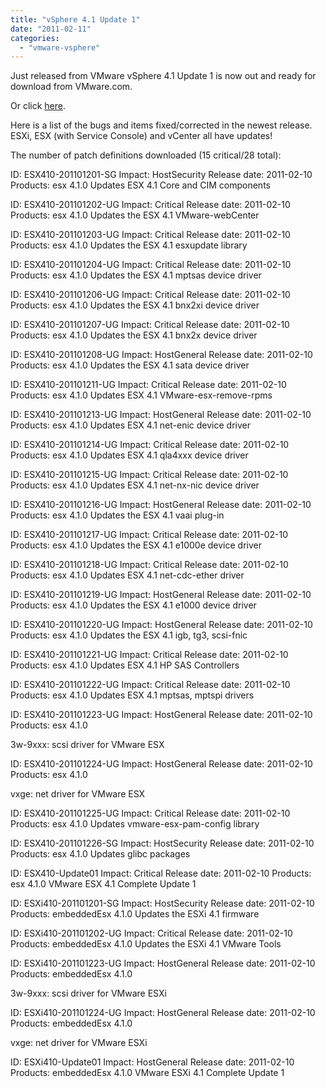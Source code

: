 ```yaml
---
title: "vSphere 4.1 Update 1"
date: "2011-02-11"
categories: 
  - "vmware-vsphere"
---
```


Just released from VMware vSphere 4.1 Update 1 is now out and ready for download from VMware.com.  
  
Or click [here](http://downloads.vmware.com/d/info/datacenter_downloads/vmware_vsphere_4/4_0).  
  
Here is a list of the bugs and items fixed/corrected in the newest release. ESXi, ESX (with Service Console) and vCenter all have updates!  
  
The number of patch definitions downloaded (15 critical/28 total):  
  
ID: ESX410-201101201-SG Impact: HostSecurity Release date: 2011-02-10 Products: esx 4.1.0 Updates ESX 4.1 Core and CIM components  
  
ID: ESX410-201101202-UG Impact: Critical Release date: 2011-02-10 Products: esx 4.1.0 Updates the ESX 4.1 VMware-webCenter  
  
ID: ESX410-201101203-UG Impact: Critical Release date: 2011-02-10 Products: esx 4.1.0 Updates the ESX 4.1 esxupdate library  
  
ID: ESX410-201101204-UG Impact: Critical Release date: 2011-02-10 Products: esx 4.1.0 Updates the ESX 4.1 mptsas device driver  
  
ID: ESX410-201101206-UG Impact: Critical Release date: 2011-02-10 Products: esx 4.1.0 Updates the ESX 4.1 bnx2xi device driver  
  
ID: ESX410-201101207-UG Impact: Critical Release date: 2011-02-10 Products: esx 4.1.0 Updates the ESX 4.1 bnx2x device driver  
  
ID: ESX410-201101208-UG Impact: HostGeneral Release date: 2011-02-10 Products: esx 4.1.0 Updates the ESX 4.1 sata device driver  
  
ID: ESX410-201101211-UG Impact: Critical Release date: 2011-02-10 Products: esx 4.1.0 Updates ESX 4.1 VMware-esx-remove-rpms  
  
ID: ESX410-201101213-UG Impact: HostGeneral Release date: 2011-02-10 Products: esx 4.1.0 Updates ESX 4.1 net-enic device driver  
  
ID: ESX410-201101214-UG Impact: Critical Release date: 2011-02-10 Products: esx 4.1.0 Updates ESX 4.1 qla4xxx device driver  
  
ID: ESX410-201101215-UG Impact: Critical Release date: 2011-02-10 Products: esx 4.1.0 Updates ESX 4.1 net-nx-nic device driver  
  
ID: ESX410-201101216-UG Impact: HostGeneral Release date: 2011-02-10 Products: esx 4.1.0 Updates the ESX 4.1 vaai plug-in  
  
ID: ESX410-201101217-UG Impact: Critical Release date: 2011-02-10 Products: esx 4.1.0 Updates the ESX 4.1 e1000e device driver  
  
ID: ESX410-201101218-UG Impact: Critical Release date: 2011-02-10 Products: esx 4.1.0 Updates ESX 4.1 net-cdc-ether driver  
  
ID: ESX410-201101219-UG Impact: HostGeneral Release date: 2011-02-10 Products: esx 4.1.0 Updates the ESX 4.1 e1000 device driver  
  
ID: ESX410-201101220-UG Impact: HostGeneral Release date: 2011-02-10 Products: esx 4.1.0 Updates the ESX 4.1 igb, tg3, scsi-fnic  
  
ID: ESX410-201101221-UG Impact: Critical Release date: 2011-02-10 Products: esx 4.1.0 Updates ESX 4.1 HP SAS Controllers  
  
ID: ESX410-201101222-UG Impact: Critical Release date: 2011-02-10 Products: esx 4.1.0 Updates ESX 4.1 mptsas, mptspi drivers  
  
ID: ESX410-201101223-UG Impact: HostGeneral Release date: 2011-02-10 Products: esx 4.1.0  
  
3w-9xxx: scsi driver for VMware ESX  
  
ID: ESX410-201101224-UG Impact: HostGeneral Release date: 2011-02-10 Products: esx 4.1.0  
  
vxge: net driver for VMware ESX  
  
ID: ESX410-201101225-UG Impact: Critical Release date: 2011-02-10 Products: esx 4.1.0 Updates vmware-esx-pam-config library  
  
ID: ESX410-201101226-SG Impact: HostSecurity Release date: 2011-02-10 Products: esx 4.1.0 Updates glibc packages  
  
ID: ESX410-Update01 Impact: Critical Release date: 2011-02-10 Products: esx 4.1.0 VMware ESX 4.1 Complete Update 1  
  
ID: ESXi410-201101201-SG Impact: HostSecurity Release date: 2011-02-10 Products: embeddedEsx 4.1.0 Updates the ESXi 4.1 firmware  
  
ID: ESXi410-201101202-UG Impact: Critical Release date: 2011-02-10 Products: embeddedEsx 4.1.0 Updates the ESXi 4.1 VMware Tools  
  
ID: ESXi410-201101223-UG Impact: HostGeneral Release date: 2011-02-10 Products: embeddedEsx 4.1.0  
  
3w-9xxx: scsi driver for VMware ESXi  
  
ID: ESXi410-201101224-UG Impact: HostGeneral Release date: 2011-02-10 Products: embeddedEsx 4.1.0  
  
vxge: net driver for VMware ESXi  
  
ID: ESXi410-Update01 Impact: HostGeneral Release date: 2011-02-10 Products: embeddedEsx 4.1.0 VMware ESXi 4.1 Complete Update 1
